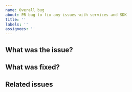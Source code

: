 ```yaml
---
name: Overall bug
about: PR bug to fix any issues with services and SDK
title: ''
labels: ''
assignees: ''
---
```


## What was the issue?

## What was fixed?

## Related issues

